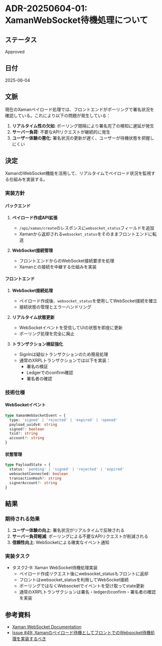 # ADR-20250604-01: XamanWebSocket待機処理について

## ステータス

Approved

## 日付

2025-06-04

## 文脈

現在のXamanペイロード処理では、フロントエンドがポーリングで署名状況を確認している。これにより以下の問題が発生している：

1. **リアルタイム性の欠如**: ポーリング間隔により署名完了の検知に遅延が発生
2. **サーバー負荷**: 不要なAPIリクエストが継続的に発生
3. **ユーザー体験の悪化**: 署名状況の更新が遅く、ユーザーが待機状態を把握しにくい

## 決定

XamanのWebSocket機能を活用して、リアルタイムでペイロード状況を監視する仕組みを実装する。

### 実装方針

#### バックエンド

1. **ペイロード作成API拡張**

   - `/api/xaman/create`のレスポンスに`websocket_status`フィールドを追加
   - Xamanから返却される`websocket_status`をそのままフロントエンドに転送

2. **WebSocket接続管理**
   - フロントエンドからのWebSocket接続要求を処理
   - Xamanとの接続を中継する仕組みを実装

#### フロントエンド

1. **WebSocket接続処理**

   - ペイロード作成後、`websocket_status`を使用してWebSocket接続を確立
   - 接続状態の管理とエラーハンドリング

2. **リアルタイム状態更新**

   - WebSocketイベントを受信してUIの状態を即座に更新
   - ポーリング処理を完全に廃止

3. **トランザクション検証強化**
   - SignInは疑似トランザクションのため簡易処理
   - 通常のXRPLトランザクションでは以下を実装：
     - 署名の検証
     - Ledgerでのconfirm確認
     - 署名者の確認

### 技術仕様

#### WebSocketイベント

```typescript
type XamanWebSocketEvent = {
  type: 'signed' | 'rejected' | 'expired' | 'opened'
  payload_uuidv4: string
  signed?: boolean
  txid?: string
  account?: string
}
```

#### 状態管理

```typescript
type PayloadState = {
  status: 'pending' | 'signed' | 'rejected' | 'expired'
  websocketConnected: boolean
  transactionHash?: string
  signerAccount?: string
}
```

## 結果

### 期待される効果

1. **ユーザー体験の向上**: 署名状況がリアルタイムで反映される
2. **サーバー負荷軽減**: ポーリングによる不要なAPIリクエストが削減される
3. **信頼性向上**: WebSocketによる確実なイベント通知

### 実装タスク

- タスク2-9: Xaman WebSocket待機処理実装
  - ペイロード作成リクエスト後にwebsocket_statusもフロントに返却
  - フロントはwebsocket_statusを利用してWebSocket接続
  - ポーリングではなくWebsocketでイベントを受け取ってstate更新
  - 通常のXRPLトランザクションは署名・ledgerのconfirm・署名者の確認を実装

## 参考資料

- [Xaman WebSocket Documentation](https://docs.xaman.app/api/websocket)
- [Issue #49: Xamanのペイロード待機としてフロントでのWebsocket待機処理を実装するべき](https://github.com/nrhrhysd616/oss-token-platform/issues/49)
